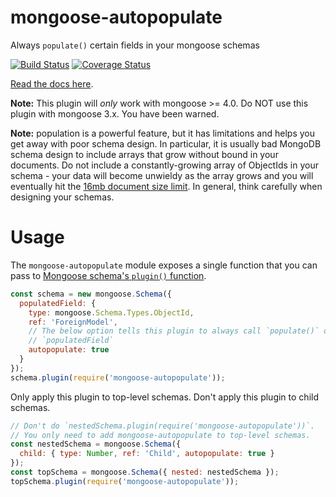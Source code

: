 # mongoose-autopopulate

Always `populate()` certain fields in your mongoose schemas

[![Build Status](https://travis-ci.org/mongodb-js/mongoose-autopopulate.svg?branch=master)](https://travis-ci.org/mongodb-js/mongoose-autopopulate)
[![Coverage Status](https://coveralls.io/repos/mongodb-js/mongoose-autopopulate/badge.svg?branch=master)](https://coveralls.io/r/mongodb-js/mongoose-autopopulate?branch=master)

[Read the docs here](http://plugins.mongoosejs.io/plugins/autopopulate).

**Note:** This plugin will *only* work with mongoose >= 4.0. Do NOT use
this plugin with mongoose 3.x. You have been warned.

**Note:** population is a powerful feature, but it has limitations and
helps you get away with poor schema design.  In particular, it is usually
bad MongoDB schema design to include arrays that grow without bound in
your documents. Do not include a constantly-growing array of ObjectIds
in your schema - your data will become unwieldy as the array grows and
you will eventually hit the [16mb document size limit](http://docs.mongodb.org/manual/reference/limits/#BSON-Document-Size).
In general, think carefully when designing your schemas.

# Usage

The `mongoose-autopopulate` module exposes a single function that you can
pass to [Mongoose schema's `plugin()` function](https://mongoosejs.com/docs/api.html#schema_Schema-plugin).

```javascript
const schema = new mongoose.Schema({
  populatedField: {
    type: mongoose.Schema.Types.ObjectId,
    ref: 'ForeignModel',
    // The below option tells this plugin to always call `populate()` on
    // `populatedField`
    autopopulate: true
  }
});
schema.plugin(require('mongoose-autopopulate'));
```

Only apply this plugin to top-level schemas. Don't apply this plugin to child schemas.

```javascript
// Don't do `nestedSchema.plugin(require('mongoose-autopopulate'))`.
// You only need to add mongoose-autopopulate to top-level schemas.
const nestedSchema = mongoose.Schema({
  child: { type: Number, ref: 'Child', autopopulate: true }
});
const topSchema = mongoose.Schema({ nested: nestedSchema });
topSchema.plugin(require('mongoose-autopopulate'));
```
